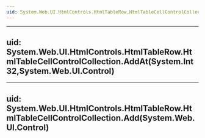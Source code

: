 ```yaml
---
uid: System.Web.UI.HtmlControls.HtmlTableRow.HtmlTableCellControlCollection
---
```


---
uid: System.Web.UI.HtmlControls.HtmlTableRow.HtmlTableCellControlCollection.AddAt(System.Int32,System.Web.UI.Control)
---

---
uid: System.Web.UI.HtmlControls.HtmlTableRow.HtmlTableCellControlCollection.Add(System.Web.UI.Control)
---
